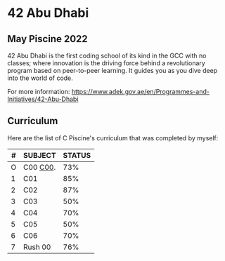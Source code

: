 # 42 Abu Dhabi
## May Piscine 2022

42 Abu Dhabi is the first coding school of its kind in the GCC with no classes; where innovation is the driving force behind a revolutionary program based on peer-to-peer learning. It guides you as you dive deep into the world of code.

For more information: https://www.adek.gov.ae/en/Programmes-and-Initiatives/42-Abu-Dhabi

## Curriculum
Here are the list of C Piscine's curriculum that was completed by myself:


| #   | SUBJECT       | STATUS  |
| --- | ------------- | ------- |
|  O  |      C00 [C00](https://pages.github.com/).      |   73%   |
|  1  |      C01      |   85%   |
|  2  |      C02      |   87%   |
|  3  |      C03      |   50%   |
|  4  |      C04      |   70%   |
|  5  |      C05      |   50%   |
|  6  |      C06      |   70%   |
|  7  |     Rush 00   |   76%   |

